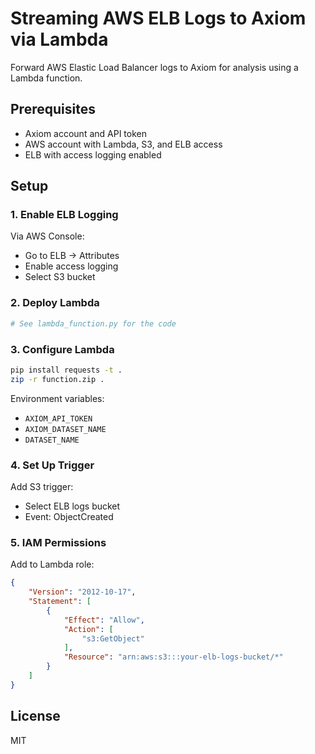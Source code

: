 # Streaming AWS ELB Logs to Axiom via Lambda

Forward AWS Elastic Load Balancer logs to Axiom for analysis using a Lambda function.

## Prerequisites
- Axiom account and API token
- AWS account with Lambda, S3, and ELB access
- ELB with access logging enabled

## Setup

### 1. Enable ELB Logging
Via AWS Console:
- Go to ELB → Attributes
- Enable access logging
- Select S3 bucket


### 2. Deploy Lambda
```python
# See lambda_function.py for the code
```

### 3. Configure Lambda
```bash
pip install requests -t .
zip -r function.zip .
```

Environment variables:
- `AXIOM_API_TOKEN`
- `AXIOM_DATASET_NAME`
- `DATASET_NAME`


### 4. Set Up Trigger
Add S3 trigger:
- Select ELB logs bucket
- Event: ObjectCreated

### 5. IAM Permissions
Add to Lambda role:
```json
{
    "Version": "2012-10-17",
    "Statement": [
        {
            "Effect": "Allow",
            "Action": [
                "s3:GetObject"
            ],
            "Resource": "arn:aws:s3:::your-elb-logs-bucket/*"
        }
    ]
}
```

## License
MIT
